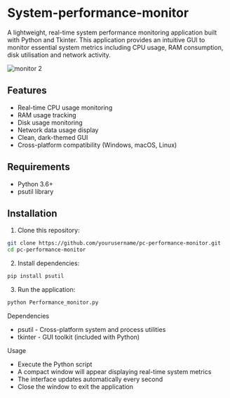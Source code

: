 # System-performance-monitor

A lightweight, real-time system performance monitoring application built with Python and Tkinter. This application provides an intuitive GUI to monitor essential system metrics including CPU usage, RAM consumption, disk utilisation and network activity.

![monitor 2](https://github.com/user-attachments/assets/5b8e2bfc-7ce7-4a72-a7f8-101a2b057109)


## Features

- Real-time CPU usage monitoring
- RAM usage tracking
- Disk usage monitoring
- Network data usage display
- Clean, dark-themed GUI
- Cross-platform compatibility (Windows, macOS, Linux)

## Requirements

- Python 3.6+
- psutil library

## Installation

1. Clone this repository:
```bash
git clone https://github.com/yourusername/pc-performance-monitor.git
cd pc-performance-monitor
```

2. Install dependencies:
```bash
pip install psutil
```

3. Run the application:
```bash
python Performance_monitor.py
```

Dependencies

- psutil - Cross-platform system and process utilities
- tkinter - GUI toolkit (included with Python)

Usage

- Execute the Python script
- A compact window will appear displaying real-time system metrics
- The interface updates automatically every second
- Close the window to exit the application

